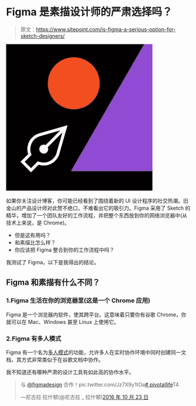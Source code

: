 # Figma 是素描设计师的严肃选择吗？

> 原文：<https://www.sitepoint.com/is-figma-a-serious-option-for-sketch-designers/>

![Figma](img/6c514eb63a05d8006965ce2d2c981a11.png)

如果你关注设计博客，你可能已经看到了围绕着新的 UI 设计程序的社交热潮。旧金山的产品设计师对此赞不绝口，不难看出它的吸引力。Figma 采用了 Sketch 的精华，增加了一个团队友好的工作流程，并把整个东西放到你的网络浏览器中(从技术上来说，是 Chrome)。

*   但是这有用吗？
*   和素描比怎么样？
*   你应该把 Figma 整合到你的工作流程中吗？

我测试了 Figma，以下是我得出的结论。

## Figma 和素描有什么不同？

### 1.Figma 生活在你的浏览器里(这是一个 Chrome 应用)

Figma 是一个浏览器内软件，使其跨平台。这意味着只要你有谷歌 Chrome，你就可以在 Mac、Windows 甚至 Linux 上使用它。

### 2.Figma 有多人模式

Figma 有一个名为[多人模式](https://www.sitepoint.com/figma-vs-sketch-who-wins-the-war-on-multiplayer-design/)的功能，允许多人在实时协作环境中同时创建同一文档，其方式非常类似于在谷歌文档中协作。

我不知道还有哪种严肃的设计工具有如此高的协作水平。

> 与 [@figmadesign](https://twitter.com/figmadesign) 合作！pic.twitter.com/Jz7X9y1tOa[# pivotallife](https://twitter.com/hashtag/pivotallife?src=hash)T4
> 
> —尼古拉·拉什顿(@尼古拉 _ 拉什顿)[2016 年 10 月 23 日](https://twitter.com/nicola_rushton/status/790010274531061760)